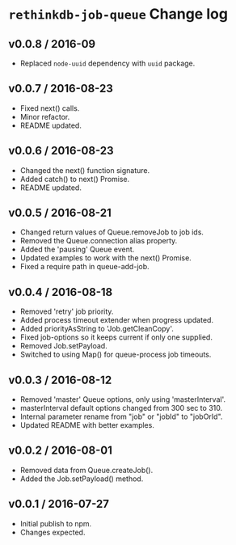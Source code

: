 # `rethinkdb-job-queue` Change log

## v0.0.8 / 2016-09

*   Replaced `node-uuid` dependency with `uuid` package.

## v0.0.7 / 2016-08-23

*   Fixed next() calls.
*   Minor refactor.
*   README updated.

## v0.0.6 / 2016-08-23

*   Changed the next() function signature.
*   Added catch() to next() Promise.
*   README updated.

## v0.0.5 / 2016-08-21

*   Changed return values of Queue.removeJob to job ids.
*   Removed the Queue.connection alias property.
*   Added the 'pausing' Queue event.
*   Updated examples to work with the next() Promise.
*   Fixed a require path in queue-add-job.

## v0.0.4 / 2016-08-18

*   Removed 'retry' job priority.
*   Added process timeout extender when progress updated.
*   Added priorityAsString to 'Job.getCleanCopy'.
*   Fixed job-options so it keeps current if only one supplied.
*   Removed Job.setPayload.
*   Switched to using Map() for queue-process job timeouts.

## v0.0.3 / 2016-08-12

*   Removed 'master' Queue options, only using 'masterInterval'.
*   masterInterval default options changed from 300 sec to 310.
*   Internal parameter rename from "job" or "jobId" to "jobOrId".
*   Updated README with better examples.

## v0.0.2 / 2016-08-01

*   Removed data from Queue.createJob().
*   Added the Job.setPayload() method.

## v0.0.1 / 2016-07-27

*   Initial publish to npm.
*   Changes expected.
